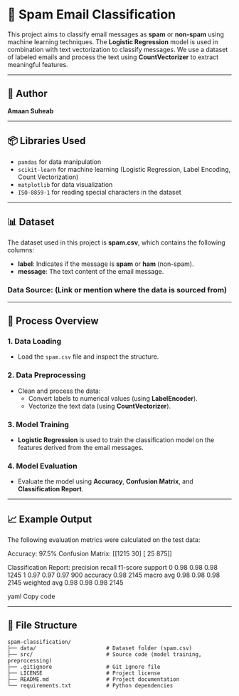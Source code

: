 # 📧 Spam Email Classification

This project aims to classify email messages as **spam** or **non-spam** using machine learning techniques. The **Logistic Regression** model is used in combination with text vectorization to classify messages. We use a dataset of labeled emails and process the text using **CountVectorizer** to extract meaningful features.

---

## 👤 Author

**Amaan Suheab**

---

## 📦 Libraries Used

- `pandas` for data manipulation
- `scikit-learn` for machine learning (Logistic Regression, Label Encoding, Count Vectorization)
- `matplotlib` for data visualization
- `ISO-8859-1` for reading special characters in the dataset

---

## 📊 Dataset

The dataset used in this project is **spam.csv**, which contains the following columns:

- **label**: Indicates if the message is **spam** or **ham** (non-spam).
- **message**: The text content of the email message.

### Data Source: (Link or mention where the data is sourced from)

---

## 🧪 Process Overview

### 1. **Data Loading**
   - Load the `spam.csv` file and inspect the structure.

### 2. **Data Preprocessing**
   - Clean and process the data:
     - Convert labels to numerical values (using **LabelEncoder**).
     - Vectorize the text data (using **CountVectorizer**).

### 3. **Model Training**
   - **Logistic Regression** is used to train the classification model on the features derived from the email messages.

### 4. **Model Evaluation**
   - Evaluate the model using **Accuracy**, **Confusion Matrix**, and **Classification Report**.

---

## 📈 Example Output

The following evaluation metrics were calculated on the test data:

Accuracy: 97.5%
Confusion Matrix:
[[1215 30]
[ 25 875]]

Classification Report:
precision recall f1-score support
0 0.98 0.98 0.98 1245
1 0.97 0.97 0.97 900
accuracy 0.98 2145
macro avg 0.98 0.98 0.98 2145
weighted avg 0.98 0.98 0.98 2145

yaml
Copy code

---

## 📁 File Structure

```
spam-classification/
├── data/                      # Dataset folder (spam.csv)
├── src/                       # Source code (model training, preprocessing)
├── .gitignore                 # Git ignore file
├── LICENSE                    # Project license
├── README.md                  # Project documentation
└── requirements.txt           # Python dependencies

```
